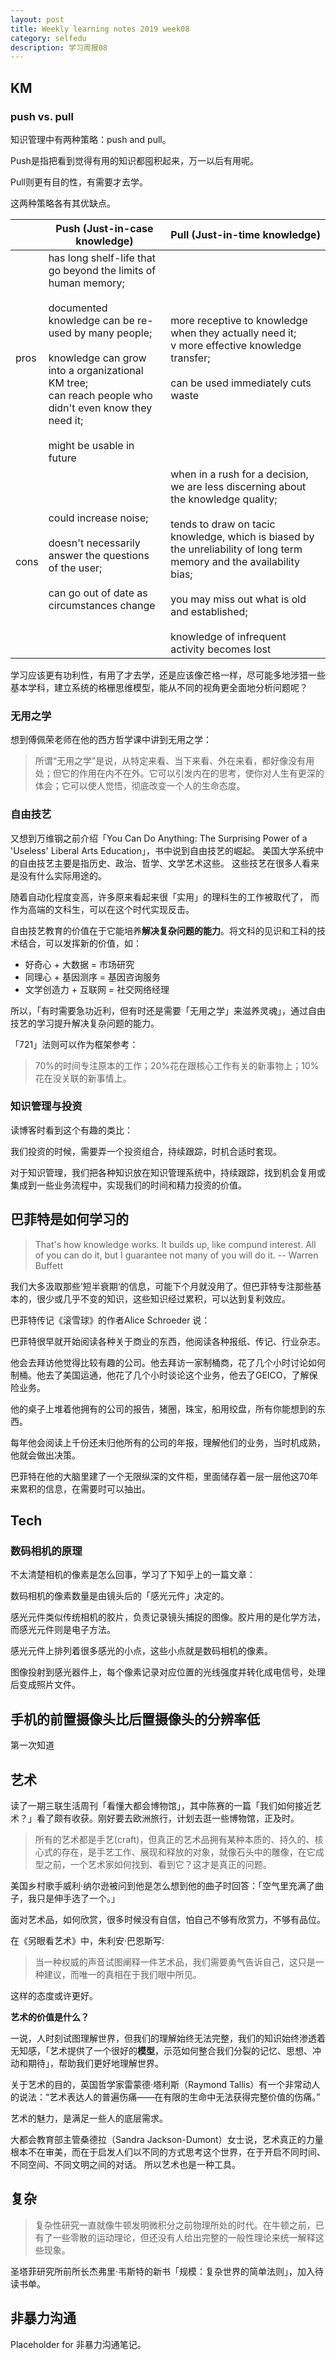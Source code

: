 ```yaml
---
layout: post
title: Weekly learning notes 2019 week08 
category: selfedu
description: 学习周报08
---
```


## KM 

### push vs. pull

知识管理中有两种策略：push and pull。

Push是指把看到觉得有用的知识都囤积起来，万一以后有用呢。

Pull则更有目的性，有需要才去学。

这两种策略各有其优缺点。

|  | Push (Just-in-case knowledge)| Pull (Just-in-time knowledge)|
| -------------- | ---------------------------------------- | ---------------------------------------- |
| pros | has long shelf-life that go beyond the limits of human memory;  <br /><br />documented knowledge can be re-used by many people;  <br /><br />knowledge can grow into a organizational KM tree; <br />can reach people who didn't even know they need it;  <br /><br />might be usable in future | more receptive to knowledge when they actually need it;<br />v  more effective knowledge transfer;  <br /><br />can be used immediately  cuts waste |
| cons | could  increase noise;<br /><br /> doesn't necessarily answer the questions of the user;  <br /><br />can go out of date as circumstances change | when in a rush for a decision, we are less discerning about the knowledge quality;  <br /><br />tends to draw on tacic knowledge, which is biased by the unreliability of long term memory and the availability bias;  <br /><br />you may miss out what is old and established;  <br /><br />knowledge of infrequent activity becomes lost |


学习应该更有功利性，有用了才去学，还是应该像芒格一样，尽可能多地涉猎一些基本学科，建立系统的格栅思维模型，能从不同的视角更全面地分析问题呢？

### 无用之学

想到傅佩荣老师在他的西方哲学课中讲到无用之学：

> 所谓“无用之学”是说，从特定来看、当下来看、外在来看，都好像没有用处；但它的作用在内不在外。它可以引发内在的思考，使你对人生有更深的体会；它可以使人觉悟，彻底改变一个人的生命态度。

### 自由技艺

又想到万维钢之前介绍「You Can Do Anything: The Surprising Power of a 'Useless' Liberal Arts Education」，书中说到自由技艺的崛起。 美国大学系统中的自由技艺主要是指历史、政治、哲学、文学艺术这些。 这些技艺在很多人看来是没有什么实际用途的。

随着自动化程度变高，许多原来看起来很「实用」的理科生的工作被取代了，
而作为高端的文科生，可以在这个时代实现反击。

自由技艺教育的价值在于它能培养**解决复杂问题的能力**。将文科的见识和工科的技术结合，可以发挥新的价值，如：

- 好奇心 + 大数据 = 市场研究
- 同理心 + 基因测序 = 基因咨询服务
- 文学创造力 + 互联网 = 社交网络经理 

所以，「有时需要急功近利，但有时还是需要「无用之学」来滋养灵魂」，通过自由技艺的学习提升解决复杂问题的能力。

「721」法则可以作为框架参考：

> 70%的时间专注原本的工作；20%花在跟核心工作有关的新事物上；10%花在没关联的新事情上。

### 知识管理与投资

读博客时看到这个有趣的类比：

我们投资的时候，需要弄一个投资组合，持续跟踪，时机合适时套现。

对于知识管理，我们把各种知识放在知识管理系统中，持续跟踪，找到机会复用或集成到一些业务流程中，实现我们的时间和精力投资的价值。

## 巴菲特是如何学习的

>  That's how knowledge works. It builds up, like compund interest. All of you can do it, but I guarantee not many of you will do it.  -- Warren Buffett

我们大多汲取那些’短半衰期‘的信息，可能下个月就没用了。但巴菲特专注那些基本的，很少或几乎不变的知识，这些知识经过累积，可以达到复利效应。

巴菲特传记《滚雪球》的作者Alice Schroeder 说：

巴菲特很早就开始阅读各种关于商业的东西，他阅读各种报纸、传记、行业杂志。

他会去拜访他觉得比较有趣的公司。他去拜访一家制桶商，花了几个小时讨论如何制桶。他去了美国运通，他花了几个小时谈论这个业务，他去了GEICO，了解保险业务。

他的桌子上堆着他拥有的公司的报告，猪圈，珠宝，船用绞盘，所有你能想到的东西。

每年他会阅读上千份还未归他所有的公司的年报，理解他们的业务，当时机成熟，他就会做出决策。

巴菲特在他的大脑里建了一个无限纵深的文件柜，里面储存着一层一层他这70年来累积的信息，在需要时可以抽出。

## Tech

### 数码相机的原理

不太清楚相机的像素是怎么回事，学习了下知乎上的一篇文章：

数码相机的像素数量是由镜头后的「感光元件」决定的。

感光元件类似传统相机的胶片，负责记录镜头捕捉的图像。胶片用的是化学方法，而感光元件则是电子方法。

感光元件上排列着很多感光的小点，这些小点就是数码相机的像素。

图像投射到感光器件上，每个像素记录对应位置的光线强度并转化成电信号，处理后变成照片文件。

## 手机的前置摄像头比后置摄像头的分辨率低

第一次知道

## 艺术

读了一期三联生活周刊「看懂大都会博物馆」，其中陈赛的一篇「我们如何接近艺术？」看了颇有收获。刚好要去欧洲旅行，计划去逛一些博物馆，正及时。

> 所有的艺术都是手艺(craft)，但真正的艺术品拥有某种本质的、持久的、核心式的存在，是手艺工作、展现和释放的对象，就像石头中的雕像，在它成型之前，一个艺术家如何找到、看到它？这才是真正的问题。

美国乡村歌手威利·纳尔逊被问到他是怎么想到他的曲子时回答：「空气里充满了曲子，我只是伸手选了一个。」

面对艺术品，如何欣赏，很多时候没有自信，怕自己不够有欣赏力，不够有品位。

在《另眼看艺术》中，朱利安·巴恩斯写: 

> 当一种权威的声音试图阐释一件艺术品，我们需要勇气告诉自己，这只是一种建议，而唯一的真相在于我们眼中所见。

这样的态度或许更好。

**艺术的价值是什么？**

一说，人时刻试图理解世界，但我们的理解始终无法完整，我们的知识始终渗透着无知感，「艺术提供了一个很好的**模型**，示范如何整合我们分裂的记忆、思想、冲动和期待」，帮助我们更好地理解世界。

关于艺术的目的，英国哲学家雷蒙德·塔利斯（Raymond Tallis）有一个非常动人的说法：“艺术表达人的普遍伤痛——在有限的生命中无法获得完整价值的伤痛。”

艺术的魅力，是满足一些人的底层需求。

大都会教育部主管桑德拉（Sandra Jackson-Dumont）女士说，艺术真正的力量根本不在审美，而在于启发人们以不同的方式思考这个世界，在于开启不同时间、不同空间、不同文明之间的对话。 所以艺术也是一种工具。

## 复杂

> 复杂性研究一直就像牛顿发明微积分之前物理所处的时代。在牛顿之前，已有了一些零散的运动理论，但还没有人给出完整的一般性理论来统一解释这些现象。

圣塔菲研究所前所长杰弗里·韦斯特的新书「规模：复杂世界的简单法则」，加入待读书单。

## 非暴力沟通

Placeholder for 非暴力沟通笔记。
